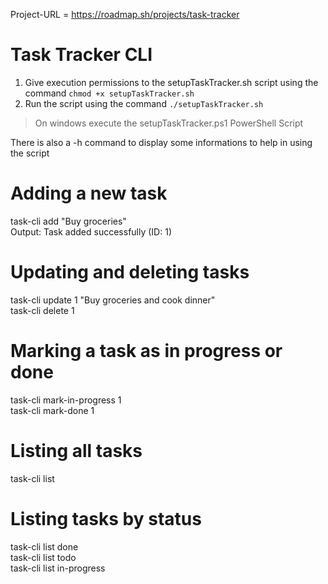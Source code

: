 Project-URL = https://roadmap.sh/projects/task-tracker

# Task Tracker CLI
1. Give execution permissions to the setupTaskTracker.sh script using the command <code>chmod +x setupTaskTracker.sh</code>
2. Run the script using the command <code>./setupTaskTracker.sh</code>
<blockquote>On windows execute the setupTaskTracker.ps1 PowerShell Script</blockquote>

There is also a -h command to display some informations to help in using the script

# Adding a new task
task-cli add "Buy groceries"<br>
Output: Task added successfully (ID: 1)

# Updating and deleting tasks
task-cli update 1 "Buy groceries and cook dinner"<br>
task-cli delete 1

# Marking a task as in progress or done
task-cli mark-in-progress 1<br>
task-cli mark-done 1

# Listing all tasks
task-cli list

# Listing tasks by status
task-cli list done<br>
task-cli list todo<br>
task-cli list in-progress
